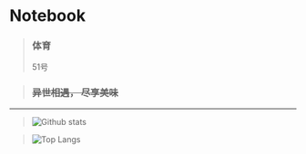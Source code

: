 # **Notebook**

>### 体育
>51号

>### ~~异世相遇， 尽享美味~~

---

>![Github stats](https://github-readme-stats.vercel.app/api?username=luguoba&show_icons=true&include_all_commits=true)

>![Top Langs](https://github-readme-stats.vercel.app/api/top-langs/?username=luguoba&layout=compact)
<!--
**WeihanLi/WeihanLi** is a ✨ _special_ ✨ repository because its `README.md` (this file) appears on your GitHub profile.

>![ReadMe Card](https://github-readme-stats.vercel.app/api/pin/?username=luguoba&repo=luguoba.github.io)
Here are some ideas to get you started:

- 🔭 I’m currently working on ...
- 🌱 I’m currently learning ...
- 👯 I’m looking to collaborate on ...
- 🤔 I’m looking for help with ...
- 💬 Ask me about ...
- 📫 How to reach me: ...
- 😄 Pronouns: ...
- ⚡ Fun fact: ...
-->

